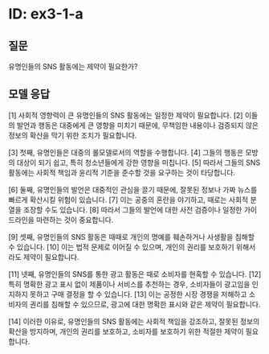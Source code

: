 # ID: ex3-1-a
## 질문
유명인들의 SNS 활동에는 제약이 필요한가?

## 모델 응답
[1] 사회적 영향력이 큰 유명인들의 SNS 활동에는 일정한 제약이 필요합니다. [2] 이들의 발언과 행동은 대중에게 큰 영향을 미치기 때문에, 무책임한 내용이나 검증되지 않은 정보의 확산을 막기 위한 조치가 필요합니다.

[3] 첫째, 유명인들은 대중의 롤모델로서의 역할을 수행합니다. [4] 그들의 행동은 모방의 대상이 되기 쉽고, 특히 청소년들에게 강한 영향을 미칩니다. [5] 따라서 그들의 SNS 활동에는 사회적 책임과 윤리적 기준을 준수할 것을 요구하는 것이 타당합니다.

[6] 둘째, 유명인들의 발언은 대중적인 관심을 끌기 때문에, 잘못된 정보나 가짜 뉴스를 빠르게 확산시킬 위험이 있습니다. [7] 이는 공중의 혼란을 야기하고, 때로는 사회적 분열을 조장할 수도 있습니다. [8] 따라서 그들의 발언에 대한 사전 검증이나 일정한 가이드라인을 마련하는 것이 중요합니다.

[9] 셋째, 유명인들의 SNS 활동은 때때로 개인의 명예를 훼손하거나 사생활을 침해할 수 있습니다. [10] 이는 법적 문제로 이어질 수 있으며, 개인의 권리를 보호하기 위해서라도 제약이 필요합니다.

[11] 넷째, 유명인들의 SNS를 통한 광고 활동은 때로 소비자를 현혹할 수 있습니다. [12] 특히 명확한 광고 표시 없이 제품이나 서비스를 추천하는 경우, 소비자들이 광고임을 인지하지 못하고 구매 결정을 할 수 있습니다. [13] 이는 공정한 시장 경쟁을 저해하고 소비자의 권리를 침해할 수 있으므로, 광고에 대한 명확한 표시와 같은 제약이 필요합니다.

[14] 이러한 이유로, 유명인들의 SNS 활동에는 사회적 책임을 강조하고, 잘못된 정보의 확산을 방지하며, 개인의 권리를 보호하고, 소비자를 보호하기 위한 적절한 제약이 필요합니다.
